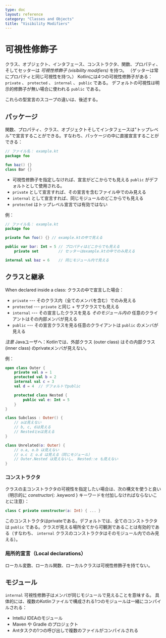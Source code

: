 ```yaml
---
type: doc
layout: reference
category: "Classes and Objects"
title: "Visibility Modifiers"
---
```


# 可視性修飾子

クラス、オブジェクト、インタフェース、コンストラクタ、関数、プロパティ、そしてセッターは _可視性修飾子 (visibility modifiers)_ を持つ。
（ゲッターは常にプロパティと同じ可視性を持つ。）
Kotlinには4つの可視性修飾子がある： `private` 、 `protected` 、 `internal` 、 `public` である。
デフォルトの可視性は明示的修飾子が無い場合に使われる `public` である。

これらの型宣言のスコープの違いは、後述する。

## パッケージ

関数、プロパティ、クラス、オブジェクトそしてインタフェースは"トップレベル"で宣言することができる。すなわち、パッケージの中に直接宣言することができる：

``` kotlin
// ファイル名： example.kt
package foo

fun baz() {}
class Bar {}
```

* 可視性修飾子を指定しなければ、宣言がどこからでも見える `public` がデフォルトとして使用される。
* `private` として宣言すれば、その宣言を含むファイル中でのみ見える
* `internal` として宣言すれば、同じモジュールのどこからでも見える
* `protected` はトップレベル宣言では有効ではない

例：

``` kotlin
// ファイル名： example.kt
package foo

private fun foo() {} // example.ktの中で見える

public var bar: Int = 5 // プロパティはどこからでも見える
    private set         // セッターはexample.ktの中でのみ見える

internal val baz = 6    // 同じモジュール内で見える
```

## クラスと継承

When declared inside a class:
クラスの中で宣言した場合：

* `private` --- そのクラス内（全てのメンバを含む）でのみ見える
* `protected` --- `private` と同じ + サブクラスでも見える
* `internal` ---  その宣言したクラスを見る *そのモジュール内の* 任意のクライアントはその内部メンバが見える
* `public` --- その宣言クラスを見る任意のクライアントは `public` のメンバが見える

*注意* Javaユーザへ：Kotlinでは、外部クラス (outer class) はその内部クラス (inner class) のprivateメンバが見えない。

例：

``` kotlin
open class Outer {
    private val a = 1
    protected val b = 2
    internal val c = 3
    val d = 4  // デフォルトでpublic

    protected class Nested {
        public val e: Int = 5
    }
}

class Subclass : Outer() {
    // aは見えない
    // b, c, dは見える
    // Nestedとeは見える
}

class Unrelated(o: Outer) {
    // o.a, o.b は見えない
    // o.c と o.d は見える（同じモジュール）
    // Outer.Nested は見えないし、 Nested::e も見えない
}
```

### コンストラクタ

クラスの主コンストラクタの可視性を指定したい場合は、次の構文を使うと良い（明示的に *constructor*{: .keyword } キーワードを付加しなければならないことに注意）：

``` kotlin
class C private constructor(a: Int) { ... }
```

このコンストラクタはprivateである。デフォルトでは、全てのコンストラクタは `public` である。クラスが見える場所全てから可観測であることは有効的である（すなわち、 `internal` クラスのコンストラクタはそのモジュール内でのみ見える）。

### 局所的宣言（Local declarations）

ローカル変数、ローカル関数、ローカルクラスは可視性修飾子を持てない。


## モジュール

`internal` 可視性修飾子はメンバが同じモジュールで見えることを意味する。
具体的には、複数のKotlinファイルで構成される1つのモジュールは一緒にコンパイルされる：

  * IntelliJ IDEAのモジュール
  * Maven や Gradle のプロジェクト
  * Antタスクの1つの呼び出しで複数のファイルがコンパイルされる
